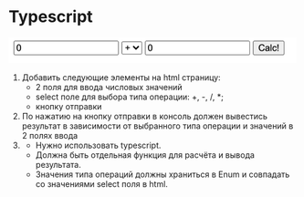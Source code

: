 # Typescript
![](./img.png)
1. Добавить следующие элементы на html страницу:
   - 2 поля для ввода числовых значений 
   - select поле для выбора типа операции: +, -, /, *; 
   - кнопку отправки
1. По нажатию на кнопку отправки в консоль должен вывестись результат в зависимости от выбранного типа операции и значений в 2 полях ввода
1. - Нужно использовать typescript.
   - Должна быть отдельная функция для расчёта и вывода результата. 
   - Значения типа операций должны храниться в Enum и совпадать со значениями select поля в html.